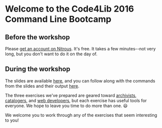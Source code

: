 # Welcome to the Code4Lib 2016 Command Line Bootcamp

## Before the workshop

Please [get an account on Nitrous](https://github.com/csheldonhess/c4l16-cli-workshop/blob/master/get_nitrous.md). It's free. It takes a few minutes--not very long, but you don't want to do it on the day of.

## During the workshop

The slides are available [here](http://bit.ly/c4l-cli-slides), and you can follow along with the commands from the slides and their output [here](https://github.com/csheldonhess/c4l16-cli-workshop/blob/master/command_line_basics.txt).

The three exercises we've prepared are geared toward [archivists](https://github.com/csheldonhess/c4l16-cli-workshop/tree/master/archiving-exercise/instructions.md), [catalogers](https://github.com/csheldonhess/c4l16-cli-workshop/tree/master/cataloging-exercise/instructions.md), and [web developers](https://github.com/csheldonhess/c4l16-cli-workshop/tree/master/webdev-exercise/instructions.md), but each exercise has useful tools for everyone. We hope to leave you time to do more than one. 😃 

We welcome you to work through any of the exercises that seem interesting to you!